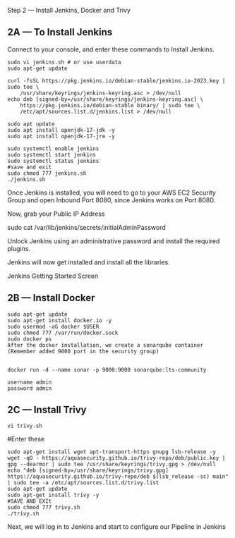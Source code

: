 Step 2 — Install Jenkins, Docker and Trivy

## 2A — To Install Jenkins

Connect to your console, and enter these commands to Install Jenkins.

```
sudo vi jenkins.sh # or use userdata 
sudo apt-get update

curl -fsSL https://pkg.jenkins.io/debian-stable/jenkins.io-2023.key | sudo tee \
    /usr/share/keyrings/jenkins-keyring.asc > /dev/null
echo deb [signed-by=/usr/share/keyrings/jenkins-keyring.asc] \
    https://pkg.jenkins.io/debian-stable binary/ | sudo tee \
    /etc/apt/sources.list.d/jenkins.list > /dev/null

sudo apt update
sudo apt install openjdk-17-jdk -y
sudo apt install openjdk-17-jre -y

sudo systemctl enable jenkins
sudo systemctl start jenkins
sudo systemctl status jenkins
#save and exit
sudo chmod 777 jenkins.sh
./jenkins.sh
```


Once Jenkins is installed, you will need to go to your AWS EC2 Security Group and open Inbound Port 8080, since Jenkins works on Port 8080.



Now, grab your Public IP Address


<EC2 Public IP Address:8080>


sudo cat /var/lib/jenkins/secrets/initialAdminPassword


Unlock Jenkins using an administrative password and install the required plugins.



Jenkins will now get installed and install all the libraries.



Jenkins Getting Started Screen



## 2B — Install Docker

```
sudo apt-get update
sudo apt-get install docker.io -y
sudo usermod -aG docker $USER
sudo chmod 777 /var/run/docker.sock 
sudo docker ps
After the docker installation, we create a sonarqube container (Remember added 9000 port in the security group)

```

```

docker run -d --name sonar -p 9000:9000 sonarqube:lts-community

```


```
username admin
password admin

```



## 2C — Install Trivy

```
vi trivy.sh

```


#Enter these
```
sudo apt-get install wget apt-transport-https gnupg lsb-release -y
wget -qO - https://aquasecurity.github.io/trivy-repo/deb/public.key | gpg --dearmor | sudo tee /usr/share/keyrings/trivy.gpg > /dev/null
echo "deb [signed-by=/usr/share/keyrings/trivy.gpg] https://aquasecurity.github.io/trivy-repo/deb $(lsb_release -sc) main" | sudo tee -a /etc/apt/sources.list.d/trivy.list
sudo apt-get update
sudo apt-get install trivy -y
#SAVE AND EXIt
sudo chmod 777 trivy.sh
./trivy.sh

```
Next, we will log in to Jenkins and start to configure our Pipeline in Jenkins
